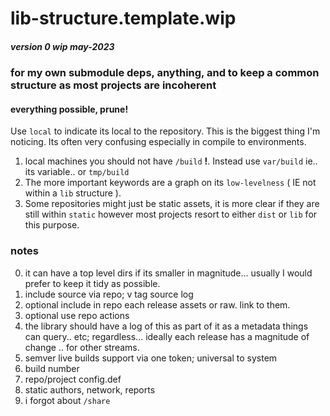 # lib-structure.template.wip 
##### version 0 wip may-2023
### for my own submodule deps, anything, and to keep a common structure as most projects are incoherent

#### everything possible, prune!

Use `local` to indicate its local to the repository. 
This is the biggest thing I'm noticing. 
Its often very confusing especially in compile to environments.

1. local machines you should not have `/build` **!**. Instead use `var/build` ie.. its variable.. or `tmp/build`
2. The more important keywords are a graph on its `low-levelness` ( IE not within a `lib` structure ). 
3. Some repositories might just be static assets, it is more clear if they are still within `static` however most projects resort to either `dist` or `lib` for this purpose.

### notes
0. it can have a top level dirs if its smaller in magnitude... usually I would prefer to keep it tidy as possible.
1. include source via repo; v tag source log
2. optional include in repo each release assets or raw. link to them.
3. optional use repo actions
4. the library should have a log of this as part of it as a metadata things can query.. etc; regardless... ideally each release has a magnitude of change .. for other streams. 
5. semver live builds support via one token; universal to system
6. build number
7. repo/project config.def
8. static authors, network, reports
9. i forgot about `/share`

